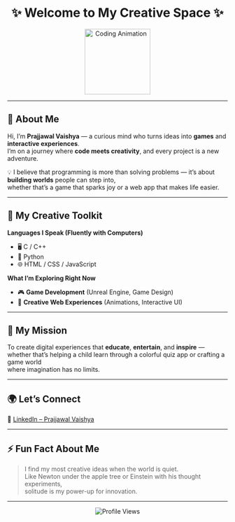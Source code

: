 <h1 align="center">✨ Welcome to My Creative Space ✨</h1>
<p align="center">
  <img src="https://media.giphy.com/media/WUlplcMpOCEmTGBtBW/giphy.gif" width="150" alt="Coding Animation">
</p>

---

## 🌟 About Me  

Hi, I’m **Prajjawal Vaishya** — a curious mind who turns ideas into **games** and **interactive experiences**.  
I’m on a journey where **code meets creativity**, and every project is a new adventure.  

💡 I believe that programming is more than solving problems — it’s about **building worlds** people can step into,  
whether that’s a game that sparks joy or a web app that makes life easier.  

---

## 🎯 My Creative Toolkit  

**Languages I Speak (Fluently with Computers)**  
- 🖥️ C / C++  
- 🐍 Python  
- 🌐 HTML / CSS / JavaScript  

**What I’m Exploring Right Now**  
- 🎮 **Game Development** (Unreal Engine, Game Design)  
- 🎨 **Creative Web Experiences** (Animations, Interactive UI)  

---

## 🚀 My Mission  
To create digital experiences that **educate**, **entertain**, and **inspire** —  
whether that’s helping a child learn through a colorful quiz app or crafting a game world  
where imagination has no limits.  

---

## 🌍 Let’s Connect  
💼 [LinkedIn – Prajjawal Vaishya](https://www.linkedin.com/in/prajjawal-vaishya/)  

---

## ⚡ Fun Fact About Me  
> I find my most creative ideas when the world is quiet.  
> Like Newton under the apple tree or Einstein with his thought experiments,  
> solitude is my power-up for innovation.  

---

<p align="center">
  <img src="https://komarev.com/ghpvc/?username=Prajjawal-Vaishya&label=Profile%20Views&color=ff69b4&style=flat" alt="Profile Views">
</p>
